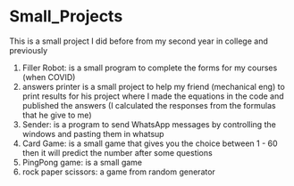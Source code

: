 # Small_Projects
This is a small project I did before from my second year in college and previously 

1. Filler Robot: is a small program to complete the forms for my courses (when COVID) 
2. answers printer is a small project to help my friend (mechanical eng) to print results for his project where I made the equations in the code and published the answers (I calculated the responses from the formulas that he give to me) 
3. Sender: is a program to send WhatsApp messages by controlling the windows and pasting them in whatsup
4. Card Game: is a small game that gives you the choice between 1 - 60 then it will predict the number after some questions
5. PingPong game: is a small game
6. rock paper scissors: a game from random generator  
